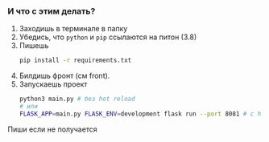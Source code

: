 ### И что с этим делать?

1. Заходишь в терминале в папку
2. Убедись, что ```python``` и ```pip``` ссылаются на питон (3.8)
3. Пишешь
    ```bash
    pip install -r requirements.txt
    ```
4. Билдишь фронт (см front).
5. Запускаешь проект
    ```bash
    python3 main.py # без hot reload
    # или
    FLASK_APP=main.py FLASK_ENV=development flask run --port 8081 # с hot reload
    ```

Пиши если не получается